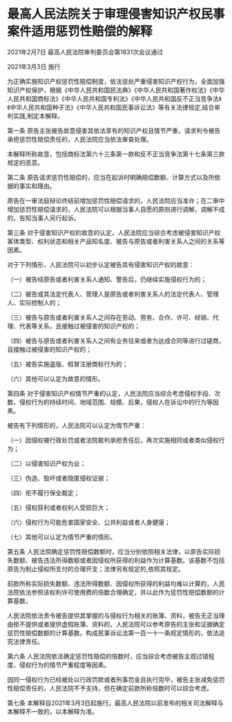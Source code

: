 # 最高人民法院关于审理侵害知识产权民事案件适用惩罚性赔偿的解释

2021年2月7日 最高人民法院审判委员会第1831次会议通过

2021年3月3日 施行

<!-- INFO END -->

为正确实施知识产权惩罚性赔偿制度，依法惩处严重侵害知识产权行为，全面加强知识产权保护，根据《中华人民共和国民法典》《中华人民共和国著作权法》《中华人民共和国商标法》《中华人民共和国专利法》《中华人民共和国反不正当竞争法》《中华人民共和国种子法》《中华人民共和国民事诉讼法》等有关法律规定,结合审判实践,制定本解释。

第一条 原告主张被告故意侵害其依法享有的知识产权且情节严重，请求判令被告承担惩罚性赔偿责任的，人民法院应当依法审查处理。

本解释所称故意，包括商标法第六十三条第一款和反不正当竞争法第十七条第三款规定的恶意。

第二条 原告请求惩罚性赔偿的，应当在起诉时明确赔偿数额、计算方式以及所依据的事实和理由。

原告在一审法庭辩论终结前增加惩罚性赔偿请求的，人民法院应当准许；在二审中增加惩罚性赔偿请求的，人民法院可以根据当事人自愿的原则进行调解，调解不成的，告知当事人另行起诉。

第三条 对于侵害知识产权的故意的认定，人民法院应当综合考虑被侵害知识产权客体类型、权利状态和相关产品知名度、被告与原告或者利害关系人之间的关系等因素。

对于下列情形，人民法院可以初步认定被告具有侵害知识产权的故意：

（一）被告经原告或者利害关系人通知、警告后，仍继续实施侵权行为的；

（二）被告或其法定代表人、管理人是原告或者利害关系人的法定代表人、管理人、实际控制人的；

（三）被告与原告或者利害关系人之间存在劳动、劳务、合作、许可、经销、代理、代表等关系，且接触过被侵害的知识产权的；

（四）被告与原告或者利害关系人之间有业务往来或者为达成合同等进行过磋商，且接触过被侵害的知识产权的；

（五）被告实施盗版、假冒注册商标行为的；

（六）其他可以认定为故意的情形。

第四条 对于侵害知识产权情节严重的认定，人民法院应当综合考虑侵权手段、次数，侵权行为的持续时间、地域范围、规模、后果，侵权人在诉讼中的行为等因素。

被告有下列情形的，人民法院可以认定为情节严重：

（一）因侵权被行政处罚或者法院裁判承担责任后，再次实施相同或者类似侵权行为；

（二）以侵害知识产权为业；

（三）伪造、毁坏或者隐匿侵权证据；

（四）拒不履行保全裁定；

（五）侵权获利或者权利人受损巨大；

（六）侵权行为可能危害国家安全、公共利益或者人身健康；

（七）其他可以认定为情节严重的情形。

第五条 人民法院确定惩罚性赔偿数额时，应当分别依照相关法律，以原告实际损失数额、被告违法所得数额或者因侵权所获得的利益作为计算基数。该基数不包括原告为制止侵权所支付的合理开支；法律另有规定的,依照其规定。

前款所称实际损失数额、违法所得数额、因侵权所获得的利益均难以计算的，人民法院依法参照该权利许可使用费的倍数合理确定，并以此作为惩罚性赔偿数额的计算基数。

人民法院依法责令被告提供其掌握的与侵权行为相关的账簿、资料，被告无正当理由拒不提供或者提供虚假账簿、资料的，人民法院可以参考原告的主张和证据确定惩罚性赔偿数额的计算基数。构成民事诉讼法第一百一十一条规定情形的，依法追究法律责任。

第六条 人民法院依法确定惩罚性赔偿的倍数时，应当综合考虑被告主观过错程度、侵权行为的情节严重程度等因素。

因同一侵权行为已经被处以行政罚款或者刑事罚金且执行完毕，被告主张减免惩罚性赔偿责任的，人民法院不予支持，但在确定前款所称倍数时可以综合考虑。

第七条 本解释自2021年3月3日起施行。最高人民法院以前发布的相关司法解释与本解释不一致的，以本解释为准。